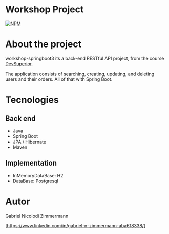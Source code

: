 # Workshop Project
[![NPM](https://img.shields.io/npm/l/react)](https://github.com/GabrielNZ/workshop-springboot3-jpa/tree/main?tab=MIT-1-ov-file#MIT-1-ov-file) 

# About the project

workshop-springboot3 its a back-end RESTful API project, from the course [DevSuperior](https://www.udemy.com/course/java-curso-completo/).

The application consists of searching, creating, updating, and deleting users and their orders. All of that with Spring Boot.

# Tecnologies
## Back end
- Java
- Spring Boot
- JPA / Hibernate
- Maven
## Implementation
- InMemoryDataBase: H2
- DataBase: Postgresql
# Autor

Gabriel Nicolodi Zimmermann

[https://www.linkedin.com/in/gabriel-n-zimmermann-aba618338/]
